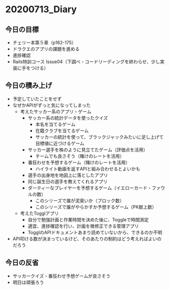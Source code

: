 # 20200713_Diary

## 今日の目標

- チェリー本第５章（p162-175）
- ドラクエのアプリの課題を進める
- 進捗確認
- Rails特訓コース Issue04（下調べ・コードリーディングを終わらせ、少し実装に手をつける）

## 今日の積み上げ

- 予定していたことをせず
- なぜかAPIがずっと気になってしまった
  - 考えたサッカー系のアプリ・ゲーム
    - サッカー系の統計データを使ったクイズ
      - 本名を当てるゲーム
      - 在籍クラブを当てるゲーム
      - サッカーの統計を使って、ブラックジャックみたいに足し上げて目標値に近づけるゲーム
    - サッカー選手を株のように見立てたゲーム（評価点を活用）
      - チームでも良さそう（賭けのレートを活用）
    - 番狂わせを予想するゲーム（賭けのレートを活用）
      - ハイライト動画を返すAPIと組み合わせるとよいかも
    - 選手の出身地を地図上に落としたアプリ
    - 同じ誕生日の選手を教えてくれるアプリ
    - ダーティーなプレイヤーを予想するゲーム（イエローカード・ファウルの数）
      - このシリーズで誰が泥臭いか（ブロック数）
      - このシリーズで誰がやらかすか予想するゲーム（PK献上数）
  - 考えたTogglアプリ
    - 自分で勉強計画と作業時間を決めた後に、Toggleで時間測定
    - 適宜、進捗確認を行い、計画を微修正できる管理アプリ
    - TogglのAPIドキュメントあまり読めていないから、できるのか不明
- API叩ける数が決まっているけど、そのあたりの制約はどう考えればよいのだろう

## 今日の反省

- サッカークイズ・番狂わせ予想ゲームが良さそう
- 明日は頑張ろう
